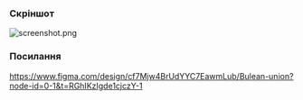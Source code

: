 ### Скріншот
![screenshot.png]("./screenshot.png")
### Посилання
https://www.figma.com/design/cf7Mjw4BrUdYYC7EawmLub/Bulean-union?node-id=0-1&t=RGhIKzIgde1cjczY-1